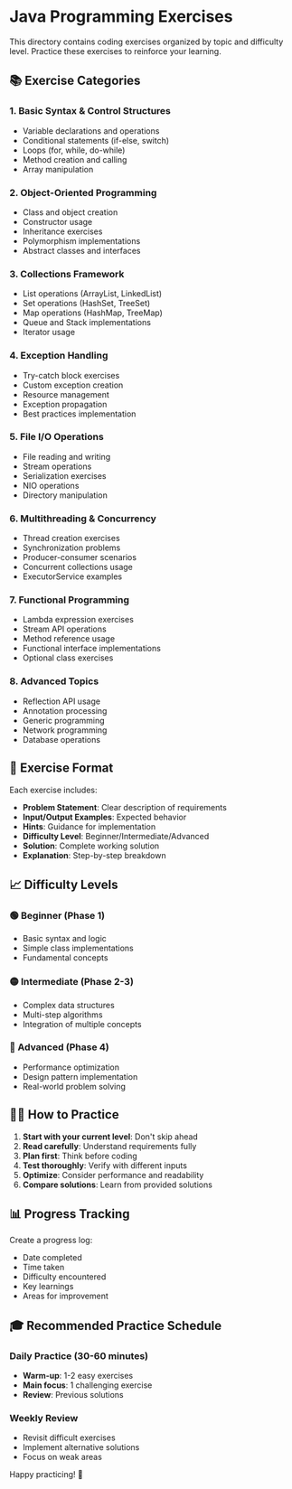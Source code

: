 # Java Programming Exercises

This directory contains coding exercises organized by topic and difficulty level. Practice these exercises to reinforce your learning.

## 📚 Exercise Categories

### 1. Basic Syntax & Control Structures
- Variable declarations and operations
- Conditional statements (if-else, switch)
- Loops (for, while, do-while)
- Method creation and calling
- Array manipulation

### 2. Object-Oriented Programming
- Class and object creation
- Constructor usage
- Inheritance exercises
- Polymorphism implementations
- Abstract classes and interfaces

### 3. Collections Framework
- List operations (ArrayList, LinkedList)
- Set operations (HashSet, TreeSet)
- Map operations (HashMap, TreeMap)
- Queue and Stack implementations
- Iterator usage

### 4. Exception Handling
- Try-catch block exercises
- Custom exception creation
- Resource management
- Exception propagation
- Best practices implementation

### 5. File I/O Operations
- File reading and writing
- Stream operations
- Serialization exercises
- NIO operations
- Directory manipulation

### 6. Multithreading & Concurrency
- Thread creation exercises
- Synchronization problems
- Producer-consumer scenarios
- Concurrent collections usage
- ExecutorService examples

### 7. Functional Programming
- Lambda expression exercises
- Stream API operations
- Method reference usage
- Functional interface implementations
- Optional class exercises

### 8. Advanced Topics
- Reflection API usage
- Annotation processing
- Generic programming
- Network programming
- Database operations

## 🎯 Exercise Format

Each exercise includes:
- **Problem Statement**: Clear description of requirements
- **Input/Output Examples**: Expected behavior
- **Hints**: Guidance for implementation
- **Difficulty Level**: Beginner/Intermediate/Advanced
- **Solution**: Complete working solution
- **Explanation**: Step-by-step breakdown

## 📈 Difficulty Levels

### 🟢 Beginner (Phase 1)
- Basic syntax and logic
- Simple class implementations
- Fundamental concepts

### 🟡 Intermediate (Phase 2-3)
- Complex data structures
- Multi-step algorithms
- Integration of multiple concepts

### 🔴 Advanced (Phase 4)
- Performance optimization
- Design pattern implementation
- Real-world problem solving

## 🏃‍♂️ How to Practice

1. **Start with your current level**: Don't skip ahead
2. **Read carefully**: Understand requirements fully
3. **Plan first**: Think before coding
4. **Test thoroughly**: Verify with different inputs
5. **Optimize**: Consider performance and readability
6. **Compare solutions**: Learn from provided solutions

## 📊 Progress Tracking

Create a progress log:
- Date completed
- Time taken
- Difficulty encountered
- Key learnings
- Areas for improvement

## 🎓 Recommended Practice Schedule

### Daily Practice (30-60 minutes)
- **Warm-up**: 1-2 easy exercises
- **Main focus**: 1 challenging exercise
- **Review**: Previous solutions

### Weekly Review
- Revisit difficult exercises
- Implement alternative solutions
- Focus on weak areas

Happy practicing! 💪
